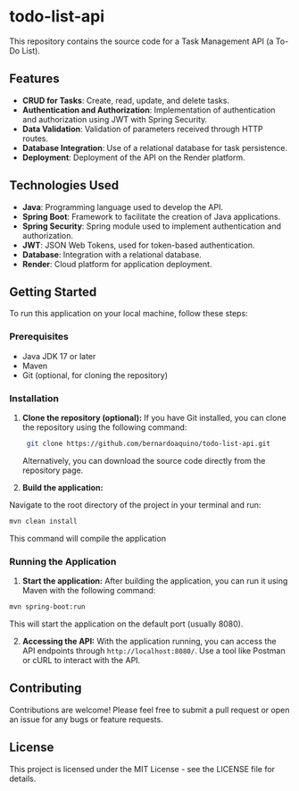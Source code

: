 # todo-list-api

This repository contains the source code for a Task Management API (a To-Do List).

## Features

- **CRUD for Tasks**: Create, read, update, and delete tasks.
- **Authentication and Authorization**: Implementation of authentication and authorization using JWT with Spring Security.
- **Data Validation**: Validation of parameters received through HTTP routes.
- **Database Integration**: Use of a relational database for task persistence.
- **Deployment**: Deployment of the API on the Render platform.

## Technologies Used

- **Java**: Programming language used to develop the API.
- **Spring Boot**: Framework to facilitate the creation of Java applications.
- **Spring Security**: Spring module used to implement authentication and authorization.
- **JWT**: JSON Web Tokens, used for token-based authentication.
- **Database**: Integration with a relational database.
- **Render**: Cloud platform for application deployment.

## Getting Started

To run this application on your local machine, follow these steps:

### Prerequisites

- Java JDK 17 or later
- Maven
- Git (optional, for cloning the repository)

### Installation

1. **Clone the repository (optional):**
   If you have Git installed, you can clone the repository using the following command:

   ```bash
    git clone https://github.com/bernardoaquino/todo-list-api.git
   ```

   Alternatively, you can download the source code directly from the repository page.

2. **Build the application:**

Navigate to the root directory of the project in your terminal and run:

```bash
mvn clean install
```

This command will compile the application

### Running the Application

1. **Start the application:**
After building the application, you can run it using Maven with the following command:

```bash
mvn spring-boot:run
```

This will start the application on the default port (usually 8080).

2. **Accessing the API:**
With the application running, you can access the API endpoints through `http://localhost:8080/`. Use a tool like Postman or cURL to interact with the API.

## Contributing

Contributions are welcome! Please feel free to submit a pull request or open an issue for any bugs or feature requests.

## License

This project is licensed under the MIT License - see the LICENSE file for details.